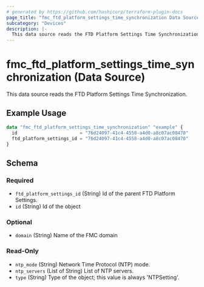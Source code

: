 ```yaml
---
# generated by https://github.com/hashicorp/terraform-plugin-docs
page_title: "fmc_ftd_platform_settings_time_synchronization Data Source - terraform-provider-fmc"
subcategory: "Devices"
description: |-
  This data source reads the FTD Platform Settings Time Synchronization.
---
```


# fmc_ftd_platform_settings_time_synchronization (Data Source)

This data source reads the FTD Platform Settings Time Synchronization.

## Example Usage

```terraform
data "fmc_ftd_platform_settings_time_synchronization" "example" {
  id                       = "76d24097-41c4-4558-a4d0-a8c07ac08470"
  ftd_platform_settings_id = "76d24097-41c4-4558-a4d0-a8c07ac08470"
}
```

<!-- schema generated by tfplugindocs -->
## Schema

### Required

- `ftd_platform_settings_id` (String) Id of the parent FTD Platform Settings.
- `id` (String) Id of the object

### Optional

- `domain` (String) Name of the FMC domain

### Read-Only

- `ntp_mode` (String) Network Time Protocol (NTP) mode.
- `ntp_servers` (List of String) List of NTP servers.
- `type` (String) Type of the object; this value is always 'NTPSetting'.
